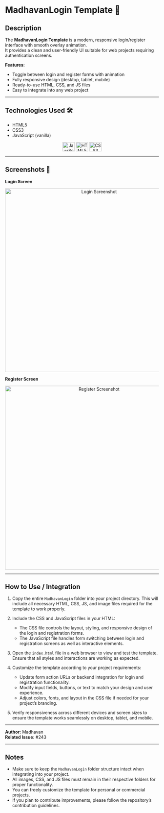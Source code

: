# MadhavanLogin Template 👤

## Description
The **MadhavanLogin Template** is a modern, responsive login/register interface with smooth overlay animation.  
It provides a clean and user-friendly UI suitable for web projects requiring authentication screens.  

**Features:**
- Toggle between login and register forms with animation
- Fully responsive design (desktop, tablet, mobile)
- Ready-to-use HTML, CSS, and JS files
- Easy to integrate into any web project

---

## Technologies Used 🛠️
- HTML5
- CSS3
- JavaScript (vanilla)

<p align="center">
  <img src="https://cdn.jsdelivr.net/gh/devicons/devicon@latest/icons/javascript/javascript-original.svg" alt="JavaScript" height="30" width="40"/>
  <img src="https://cdn.jsdelivr.net/gh/devicons/devicon@latest/icons/html5/html5-original.svg" alt="HTML5" height="30" width="40"/>
  <img src="https://cdn.jsdelivr.net/gh/devicons/devicon@latest/icons/css3/css3-original.svg" alt="CSS3" height="30" width="40"/>
</p>

---

## Screenshots 📸

**Login Screen**
<p align="center">
  <img src="../screenshots/madhavanlogin-login.png" alt="Login Screenshot" width="600">
</p>

**Register Screen**
<p align="center">
  <img src="../screenshots/madhavanlogin-register.png" alt="Register Screenshot" width="600">
</p>

---

## How to Use / Integration

1. Copy the entire `MadhavanLogin` folder into your project directory. This will include all necessary HTML, CSS, JS, and image files required for the template to work properly.

2. Include the CSS and JavaScript files in your HTML:
   - The CSS file controls the layout, styling, and responsive design of the login and registration forms.
   - The JavaScript file handles form switching between login and registration screens as well as interactive elements.

3. Open the `index.html` file in a web browser to view and test the template. Ensure that all styles and interactions are working as expected.

4. Customize the template according to your project requirements:
   - Update form action URLs or backend integration for login and registration functionality.
   - Modify input fields, buttons, or text to match your design and user experience.
   - Adjust colors, fonts, and layout in the CSS file if needed for your project’s branding.

5. Verify responsiveness across different devices and screen sizes to ensure the template works seamlessly on desktop, tablet, and mobile.

---

**Author:** Madhavan  
**Related Issue:** #243

---

## Notes

- Make sure to keep the `MadhavanLogin` folder structure intact when integrating into your project.  
- All images, CSS, and JS files must remain in their respective folders for proper functionality.  
- You can freely customize the template for personal or commercial projects.  
- If you plan to contribute improvements, please follow the repository’s contribution guidelines.